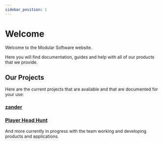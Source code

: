 ```yaml
---
sidebar_position: 1
---
```


# Welcome
Welcome to the Modular Software website.

Here you will find documentation, guides and help with all of our products that we provide.

## Our Projects
Here are the current projects that are avaliable and that are documented for your use:
### [zander](./products/zander)
### [Player Head Hunt](./products/playerHeadHunt)

And more currently in progress with the team working and developing products and applications.